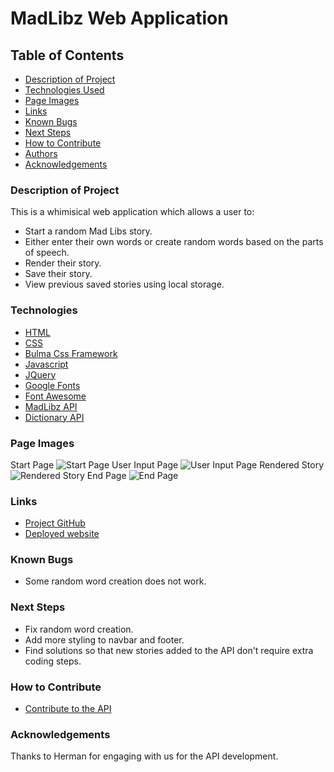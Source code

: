 # **MadLibz Web Application**

## Table of Contents

- [Description of Project](#description-of-Project)
- [Technologies Used](#technologies)
- [Page Images](#page-images)
- [Links](#links) 
- [Known Bugs](#known-bugs)
- [Next Steps](#next-steps)
- [How to Contribute](#how-to-contribute)
- [Authors](#authors)
- [Acknowledgements](#acknowledgements)

### Description of Project

This is a whimisical web application which allows a user to:

- Start a random Mad Libs story.
- Either enter their own words or create random words based on the parts of speech.
- Render their story.
- Save their story.
- View previous saved stories using local storage.

### Technologies

- [HTML](https://html.com/)
- [CSS](https://www.w3.org/Style/CSS/Overview.en.html)
- [Bulma Css Framework](https://bulma.io/)
- [Javascript](https://www.javascript.com/)
- [JQuery](https://jquery.com/)
- [Google Fonts](https://fonts.google.com/)
- [Font Awesome](https://fontawesome.com/)
- [MadLibz API](https://madlibz.herokuapp.com/api)
- [Dictionary API](https://dictionaryapi.com/)

### Page Images

Start Page
 ![Start Page](./assets/images/startPage.png)
 User Input Page
 ![User Input Page](./assets/images/userInput.png)
 Rendered Story
 ![Rendered Story](./assets/images/renderStory.png)
 End Page
 ![End Page](./assets/images/endPage.png)

### Links

- [Project GitHub](https://github.com/TeamMadLibz/MadLibz)
- [Deployed website](https://theprivacydev.github.io/MadLibz-1/)

### Known Bugs

- Some random word creation does not work.

### Next Steps

- Fix random word creation.
- Add more styling to navbar and footer.
- Find solutions so that new stories added to the API don't require extra coding steps. 

### How to Contribute

- [Contribute to the API](https://github.com/HermanFassett/madlibz/blob/master/data/templates.json)


### Acknowledgements
Thanks to Herman for engaging with us for the API development. 
